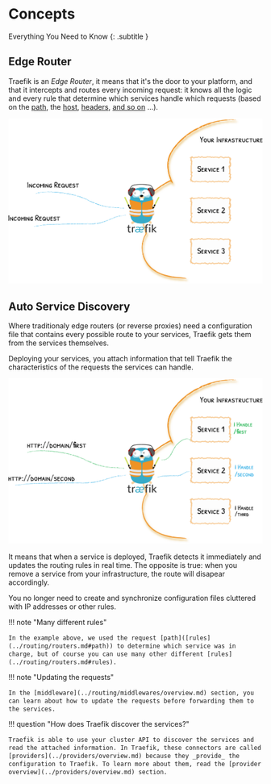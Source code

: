 # Concepts

Everything You Need to Know
{: .subtitle }

## Edge Router

Traefik is an _Edge Router_, it means that it's the door to your platform, and that it intercepts and routes every incoming request: it knows all the logic and every rule that determine which services handle which requests (based on the [path](../routing/routers.md#path), the [host](../routing/routers.md#host), [headers](../routing/routers.md#headers), [and so on](../routing/routers.md#rules) ...).

![The Door to Your Infrastructure](../img/traefik-concepts-1.png)

## Auto Service Discovery

Where traditionaly edge routers (or reverse proxies) need a configuration file that contains every possible route to your services, Traefik gets them from the services themselves.

Deploying your services, you attach information that tell Traefik the characteristics of the requests the services can handle.

![Decentralized Configuration](../img/traefik-concepts-2.png)

It means that when a service is deployed, Traefik detects it immediately and updates the routing rules in real time. The opposite is true: when you remove a service from your infrastructure, the route will disapear accordingly.

You no longer need to create and synchronize configuration files cluttered with IP addresses or other rules.

!!! note "Many different rules"

    In the example above, we used the request [path]([rules](../routing/routers.md#path)) to determine which service was in charge, but of course you can use many other different [rules](../routing/routers.md#rules).

!!! note "Updating the requests" 

    In the [middleware](../routing/middlewares/overview.md) section, you can learn about how to update the requests before forwarding them to the services. 

!!! question "How does Traefik discover the services?"

    Traefik is able to use your cluster API to discover the services and read the attached information. In Traefik, these connectors are called [providers](../providers/overview.md) because they _provide_ the configuration to Traefik. To learn more about them, read the [provider overview](../providers/overview.md) section.
